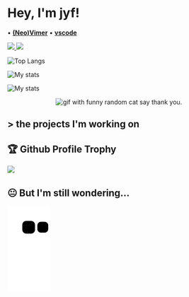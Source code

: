 <!-- ### Hi there 👋 -->

<!--
**jyf-111/jyf-111** is a ✨ _special_ ✨ repository because its `README.md` (this file) appears on your GitHub profile.

Here are some ideas to get you started:

- 🔭 I’m currently working on ...
- 🌱 I’m currently learning ...
- 👯 I’m looking to collaborate on ...
- 🤔 I’m looking for help with ...
- 💬 Ask me about ...
- 📫 How to reach me: ...
- 😄 Pronouns: ...
- ⚡ Fun fact: ...
-->


<h1 align="left">
  Hey, I'm jyf!
</h1>

<p align="left">
    •
    <b><a href="https://github.com/neovim/neovim">(Neo)Vimer</a></b>
    •
	<b><a href="https://github.com/Microsoft/vscode">vscode</a></b>
</p>

<p align="left">
    <a href="https://neovim.io/"> <img src="https://img.shields.io/badge/neovim-%2357A143.svg?&style=for-the-badge&logo=neovim&logoColor=white"/> </a>
    <!-- <a href="https://www.archlinux.org/"> <img src="https://img.shields.io/badge/arch-%231793d1.svg?&style=for-the-badge&logo=arch-linux&logoColor=white"/> </a> -->
    <!-- <a href=""> <img src="https://img.shields.io/badge/win11-win11-blue"/> </a> -->
    <a href="https://github.com/Microsoft/Terminal/"> <img src="https://img.shields.io/badge/wt-%234d4d4d.svg?&style=for-the-badge&logo=windows-terminal&logoColor=white"/> </a>
</p>

<div align="left">  
  
![Top Langs](https://github-readme-stats.vercel.app/api/top-langs/?username=jyf-111&hide=html,css,Jupyter+Notebook,ruby,javascript&theme=calm&langs_count=6&layout=compact)

<!-- ![Repo Card](https://github-readme-stats.vercel.app/api/pin/?username=jyf-111&repo=cpp&bg_color=000000&text_color=718096) -->

![My stats](https://github-readme-stats.vercel.app/api?username=jyf-111&show_icons=true&icon_color=CE1D2D&text_color=718096&bg_color=000000&hide_title=false)

![My stats](https://github-readme-stats.vercel.app/api?username=jyf-111&theme=calm&show_icons=true)

<!-- https://github-readme-stats.vercel.app/api/top-langs/?username=jyf-111&hide=html,css,Jupyter+Notebook,ruby,javascript&theme=calm&langs_count=6 -->
</div>

<div align="center">
    <img height="150" src="images/rock-rock-rock.gif" alt="gif with funny random cat say thank you." />
</div>


<!-- ## 🌠[Coding Time](https://wakatime.com/@Younger) -->
## > the projects I'm working on


## 🏆 Github Profile Trophy
<img src="https://github-profile-trophy.vercel.app/?username=jyf-111&column=6"/>



## 😐 But I'm still wondering...

![](https://raw.githubusercontent.com/younger-1/younger-1/output/github-contribution-grid-snake.svg)
